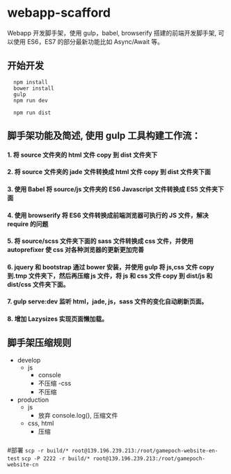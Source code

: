 # webapp-scafford

Webapp 开发脚手架，使用 gulp，babel, browserify 搭建的前端开发脚手架, 可以使用 ES6，ES7 的部分最新功能比如 Async/Await 等。

## 开始开发

```
  npm install
  bower install
  gulp
  npm run dev
```

```
  npm run dist
```

## 脚手架功能及简述, 使用 gulp 工具构建工作流：

#### 1. 将 source 文件夹的 html 文件 copy 到 dist 文件夹下

#### 2. 将 source 文件夹的 jade 文件转换成 html 文件 copy 到 dist 文件夹下面

#### 3. 使用 Babel 将 source/js 文件夹的 ES6 Javascript 文件转换成 ES5 文件夹下面

#### 4. 使用 browserify 将 ES6 文件转换成前端浏览器可执行的 JS 文件，解决 require 的问题

#### 5. 将 source/scss 文件夹下面的 sass 文件转换成 css 文件，并使用 autoprefixer 使 css 对各种浏览器的更新更加完善

#### 6. jquery 和 bootstrap 通过 bower 安装，并使用 gulp 将 js,css 文件 copy 到.tmp 文件夹下，然后再压缩 js 文件，将 js 和 css 文件 copy 到 dist/js 和 dist/css 文件夹下面。

#### 7. gulp serve:dev 监听 html，jade, js，sass 文件的变化自动刷新页面。

#### 8. 增加 Lazysizes 实现页面懒加载。

## 脚手架压缩规则

- develop
  - js
    - console
    - 不压缩
      -css
    - 不压缩
- production
  - js
    - 放弃 console.log(), 压缩文件
  - css, html
    - 压缩

###

#部署
`scp -r build/* root@139.196.239.213:/root/gamepoch-website-en-test`
`scp -P 2222 -r build/* root@139.196.239.213:/root/gamepoch-website-cn`
